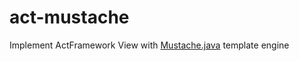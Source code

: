 # act-mustache

Implement ActFramework View with [Mustache.java](https://github.com/spullara/mustache.java) template engine

